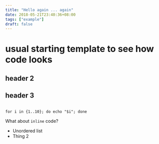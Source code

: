 ```yaml
---
title: "Hello again ... again"
date: 2018-05-21T23:40:36+08:00
tags: ["example"]
draft: false
---
```


# usual starting template to see how code looks

## header 2

## header 3


```shell

for i in {1..10}; do echo "$i"; done
```

What about `inline` code?

 - Unordered list 
 - Thing 2
